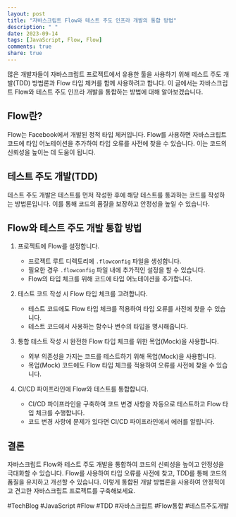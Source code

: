 ```yaml
---
layout: post
title: "자바스크립트 Flow와 테스트 주도 인프라 개발의 통합 방법"
description: " "
date: 2023-09-14
tags: [JavaScript, Flow, Flow]
comments: true
share: true
---
```


많은 개발자들이 자바스크립트 프로젝트에서 유용한 툴을 사용하기 위해 테스트 주도 개발(TDD) 방법론과 Flow 타입 체커를 함께 사용하려고 합니다. 이 글에서는 자바스크립트 Flow와 테스트 주도 인프라 개발을 통합하는 방법에 대해 알아보겠습니다.

## Flow란?

Flow는 Facebook에서 개발된 정적 타입 체커입니다. Flow를 사용하면 자바스크립트 코드에 타입 어노테이션을 추가하여 타입 오류를 사전에 찾을 수 있습니다. 이는 코드의 신뢰성을 높이는 데 도움이 됩니다.

## 테스트 주도 개발(TDD)

테스트 주도 개발은 테스트를 먼저 작성한 후에 해당 테스트를 통과하는 코드를 작성하는 방법론입니다. 이를 통해 코드의 품질을 보장하고 안정성을 높일 수 있습니다.

## Flow와 테스트 주도 개발 통합 방법

1. 프로젝트에 Flow를 설정합니다.
    - 프로젝트 루트 디렉토리에 `.flowconfig` 파일을 생성합니다.
    - 필요한 경우 `.flowconfig` 파일 내에 추가적인 설정을 할 수 있습니다.
    - Flow의 타입 체크를 위해 코드에 타입 어노테이션을 추가합니다.

2. 테스트 코드 작성 시 Flow 타입 체크를 고려합니다.
    - 테스트 코드에도 Flow 타입 체크를 적용하여 타입 오류를 사전에 찾을 수 있습니다.
    - 테스트 코드에서 사용하는 함수나 변수의 타입을 명시해줍니다.

3. 통합 테스트 작성 시 완전한 Flow 타입 체크를 위한 목업(Mock)을 사용합니다.
    - 외부 의존성을 가지는 코드를 테스트하기 위해 목업(Mock)을 사용합니다.
    - 목업(Mock) 코드에도 Flow 타입 체크를 적용하여 오류를 사전에 찾을 수 있습니다.

4. CI/CD 파이프라인에 Flow와 테스트를 통합합니다.
    - CI/CD 파이프라인을 구축하여 코드 변경 사항을 자동으로 테스트하고 Flow 타입 체크를 수행합니다.
    - 코드 변경 사항에 문제가 있다면 CI/CD 파이프라인에서 에러를 알립니다.

## 결론

자바스크립트 Flow와 테스트 주도 개발을 통합하여 코드의 신뢰성을 높이고 안정성을 극대화할 수 있습니다. Flow를 사용하여 타입 오류를 사전에 찾고, TDD를 통해 코드의 품질을 유지하고 개선할 수 있습니다. 이렇게 통합된 개발 방법론을 사용하여 안정적이고 견고한 자바스크립트 프로젝트를 구축해보세요.

#TechBlog #JavaScript #Flow #TDD #자바스크립트 #Flow통합 #테스트주도개발